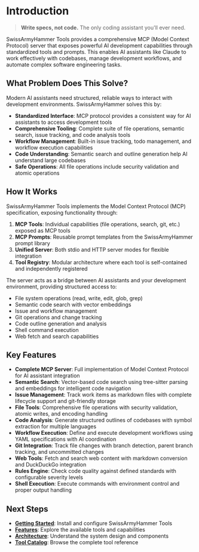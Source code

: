 # Introduction

> **Write specs, not code.** The only coding assistant you'll ever need.

SwissArmyHammer Tools provides a comprehensive MCP (Model Context Protocol) server that exposes powerful AI development capabilities through standardized tools and prompts. This enables AI assistants like Claude to work effectively with codebases, manage development workflows, and automate complex software engineering tasks.

## What Problem Does This Solve?

Modern AI assistants need structured, reliable ways to interact with development environments. SwissArmyHammer solves this by:

- **Standardized Interface**: MCP protocol provides a consistent way for AI assistants to access development tools
- **Comprehensive Tooling**: Complete suite of file operations, semantic search, issue tracking, and code analysis tools
- **Workflow Management**: Built-in issue tracking, todo management, and workflow execution capabilities
- **Code Understanding**: Semantic search and outline generation help AI understand large codebases
- **Safe Operations**: All file operations include security validation and atomic operations

## How It Works

SwissArmyHammer Tools implements the Model Context Protocol (MCP) specification, exposing functionality through:

1. **MCP Tools**: Individual capabilities (file operations, search, git, etc.) exposed as MCP tools
2. **MCP Prompts**: Reusable prompt templates from the SwissArmyHammer prompt library
3. **Unified Server**: Both stdio and HTTP server modes for flexible integration
4. **Tool Registry**: Modular architecture where each tool is self-contained and independently registered

The server acts as a bridge between AI assistants and your development environment, providing structured access to:

- File system operations (read, write, edit, glob, grep)
- Semantic code search with vector embeddings
- Issue and workflow management
- Git operations and change tracking
- Code outline generation and analysis
- Shell command execution
- Web fetch and search capabilities

## Key Features

- **Complete MCP Server**: Full implementation of Model Context Protocol for AI assistant integration
- **Semantic Search**: Vector-based code search using tree-sitter parsing and embeddings for intelligent code navigation
- **Issue Management**: Track work items as markdown files with complete lifecycle support and git-friendly storage
- **File Tools**: Comprehensive file operations with security validation, atomic writes, and encoding handling
- **Code Analysis**: Generate structured outlines of codebases with symbol extraction for multiple languages
- **Workflow Execution**: Define and execute development workflows using YAML specifications with AI coordination
- **Git Integration**: Track file changes with branch detection, parent branch tracking, and uncommitted changes
- **Web Tools**: Fetch and search web content with markdown conversion and DuckDuckGo integration
- **Rules Engine**: Check code quality against defined standards with configurable severity levels
- **Shell Execution**: Execute commands with environment control and proper output handling

## Next Steps

- **[Getting Started](./getting-started.md)**: Install and configure SwissArmyHammer Tools
- **[Features](./features.md)**: Explore the available tools and capabilities
- **[Architecture](./architecture.md)**: Understand the system design and components
- **[Tool Catalog](./tool-catalog.md)**: Browse the complete tool reference
